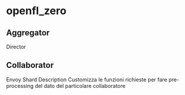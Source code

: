 # openfl_zero

## Aggregator
Director

## Collaborator
Envoy
Shard Description
Customizza le funzioni richieste per fare pre-processing del dato del particolare collaboratore
